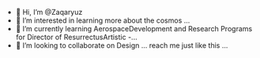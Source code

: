 - 👋 Hi, I’m @Zaqaryuz
- 👀 I’m interested in learning more about the cosmos ...
- 🌱 I’m currently learning AerospaceDevelopment and Research Programs for Director of ResurrectusArtistic
 -...
- 💞️ I’m looking to collaborate on Design ...
 reach me just like this  ...

<!---
.Any advice and mentoring would be very much alleviating
--->
